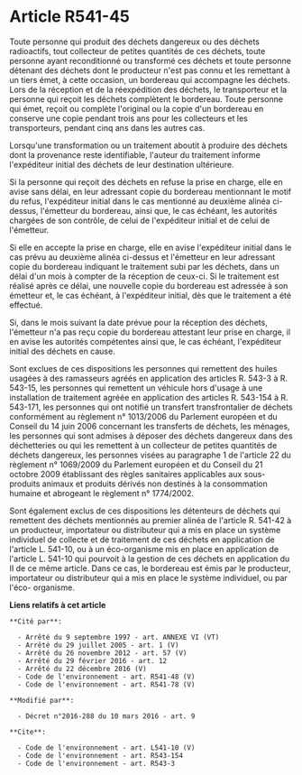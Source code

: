 # Article R541-45

Toute personne qui produit des déchets dangereux ou des déchets radioactifs, tout collecteur de petites quantités de ces
déchets, toute personne ayant reconditionné ou transformé ces déchets et toute personne détenant des déchets dont le
producteur n'est pas connu et les remettant à un tiers émet, à cette occasion, un bordereau qui accompagne les déchets. Lors
de la réception et de la réexpédition des déchets, le transporteur et la personne qui reçoit les déchets complètent le
bordereau. Toute personne qui émet, reçoit ou complète l'original ou la copie d'un bordereau en conserve une copie pendant
trois ans pour les collecteurs et les transporteurs, pendant cinq ans dans les autres cas. 

Lorsqu'une transformation ou un traitement aboutit à produire des déchets dont la provenance reste identifiable, l'auteur du
traitement informe l'expéditeur initial des déchets de leur destination ultérieure. 

Si la personne qui reçoit des déchets en refuse la prise en charge, elle en avise sans délai, en leur adressant copie du
bordereau mentionnant le motif du refus, l'expéditeur initial dans le cas mentionné au deuxième alinéa ci-dessus, l'émetteur
du bordereau, ainsi que, le cas échéant, les autorités chargées de son contrôle, de celui de l'expéditeur initial et de celui
de l'émetteur. 

Si elle en accepte la prise en charge, elle en avise l'expéditeur initial dans le cas prévu au deuxième alinéa ci-dessus et
l'émetteur en leur adressant copie du bordereau indiquant le traitement subi par les déchets, dans un délai d'un mois à
compter de la réception de ceux-ci. Si le traitement est réalisé après ce délai, une nouvelle copie du bordereau est adressée
à son émetteur et, le cas échéant, à l'expéditeur initial, dès que le traitement a été effectué. 

Si, dans le mois suivant la date prévue pour la réception des déchets, l'émetteur n'a pas reçu copie du bordereau attestant
leur prise en charge, il en avise les autorités compétentes ainsi que, le cas échéant, l'expéditeur initial des déchets en
cause. 

Sont exclues de ces dispositions les personnes qui remettent des huiles usagées à des ramasseurs agréés en application des
articles R. 543-3 à R. 543-15, les personnes qui remettent un véhicule hors d'usage à une installation de traitement agréée
en application des articles R. 543-154 à R. 543-171, les personnes qui ont notifié un transfert transfrontalier de déchets
conformément au règlement n° 1013/2006 du Parlement européen et du Conseil du 14 juin 2006 concernant les transferts de
déchets, les ménages, les personnes qui sont admises à déposer des déchets dangereux dans des déchetteries ou qui les
remettent à un collecteur de petites quantités de déchets dangereux, les personnes visées au paragraphe 1 de l'article 22 du
règlement n° 1069/2009 du Parlement européen et du Conseil du 21 octobre 2009 établissant des règles sanitaires applicables
aux sous-produits animaux et produits dérivés non destinés à la consommation humaine et abrogeant le règlement n° 1774/2002. 

Sont également exclus de ces dispositions les détenteurs de déchets qui remettent des déchets mentionnés au premier alinéa de
l'article R. 541-42 à un producteur, importateur ou distributeur qui a mis en place un système individuel de collecte et de
traitement de ces déchets en application de l'article L. 541-10, ou à un éco-organisme mis en place en application de
l'article L. 541-10 qui pourvoit à la gestion de ces déchets en application du II de ce même article. Dans ce cas, le
bordereau est émis par le producteur, importateur ou distributeur qui a mis en place le système individuel, ou par l'éco-
organisme.

**Liens relatifs à cet article**

	**Cité par**:

	  - Arrêté du 9 septembre 1997 - art. ANNEXE VI (VT)
	  - Arrêté du 29 juillet 2005 - art. 1 (V)
	  - Arrêté du 26 novembre 2012 - art. 57 (V)
	  - Arrêté du 29 février 2016 - art. 12
	  - Arrêté du 22 décembre 2016 (V)
	  - Code de l'environnement - art. R541-48 (V)
	  - Code de l'environnement - art. R541-78 (V)

	**Modifié par**:

	  - Décret n°2016-288 du 10 mars 2016 - art. 9

	**Cite**:

	  - Code de l'environnement - art. L541-10 (V)
	  - Code de l'environnement - art. R543-154
	  - Code de l'environnement - art. R543-3
